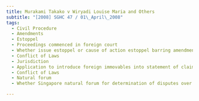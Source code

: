```yaml
---
title: Murakami Takako v Wiryadi Louise Maria and Others 
subtitle: "[2008] SGHC 47 / 01\_April\_2008"
tags:
  - Civil Procedure
  - Amendments
  - Estoppel
  - Proceedings commenced in foreign court
  - Whether issue estoppel or cause of action estoppel barring amendments to statement of claim
  - Conflict of Laws
  - Jurisdiction
  - Application to introduce foreign immovables into statement of claim
  - Conflict of Laws
  - Natural forum
  - Whether Singapore natural forum for determination of disputes over foreign immovables that arose from ancillary divorce proceedings in Indonesia

---
```


